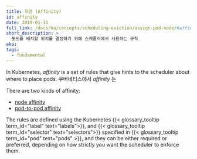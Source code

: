 ```yaml
---
title: 유연 (Affinity)
id: affinity
date: 2019-01-11
full_link: /docs/ko/concepts/scheduling-eviction/assign-pod-node/#affinity-and-anti-affinity
short_description: >
  포드를 배치할 위치를 결정하기 위해 스케줄러에서 사용하는 규칙
aka:
tags:
  - fundamental
---
```


In Kubernetes, _affinity_ is a set of rules that give hints to the scheduler about where to place pods.
쿠버네티스에서 _affinity_ 는

<!--more-->

There are two kinds of affinity:

- [node affinity](/docs/concepts/scheduling-eviction/assign-pod-node/#node-affinity)
- [pod-to-pod affinity](/docs/concepts/scheduling-eviction/assign-pod-node/#inter-pod-affinity-and-anti-affinity)

The rules are defined using the Kubernetes {{< glossary_tooltip term_id="label" text="labels">}},
and {{< glossary_tooltip term_id="selector" text="selectors">}} specified in {{< glossary_tooltip term_id="pod" text="pods" >}},
and they can be either required or preferred, depending on how strictly you want the scheduler to enforce them.
